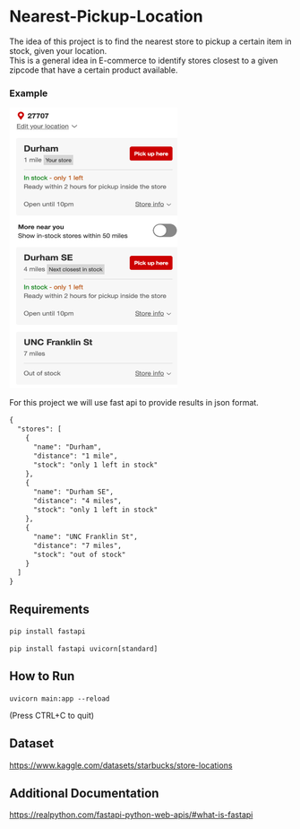 # Nearest-Pickup-Location

The idea of this project is to find the nearest store to pickup a certain item in stock, given your location.\
This is a general idea in E-commerce to identify stores closest to a given zipcode that have a certain product available.

### Example
<img src="TargetStores.png" width="300" height="500">


For this project we will use fast api to provide results in json format.
```
{
  "stores": [
    {
      "name": "Durham",
      "distance": "1 mile",
      "stock": "only 1 left in stock"
    },
    {
      "name": "Durham SE",
      "distance": "4 miles",
      "stock": "only 1 left in stock"
    },
    {
      "name": "UNC Franklin St",
      "distance": "7 miles",
      "stock": "out of stock"
    }
  ]
}

```


## Requirements
 `pip install fastapi`

 `pip install fastapi uvicorn[standard]`

 ## How to Run
 `uvicorn main:app --reload`
 
 (Press CTRL+C to quit)

 ## Dataset
 https://www.kaggle.com/datasets/starbucks/store-locations
 
 ## Additional Documentation
 https://realpython.com/fastapi-python-web-apis/#what-is-fastapi
  
